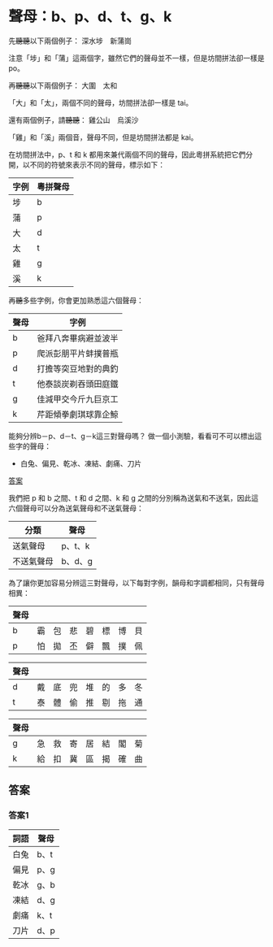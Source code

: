# 聲母：b、p、d、t、g、k

先~~聽聽~~以下兩個例子：
深水埗　新蒲崗

注意「埗」和「蒲」這兩個字，雖然它們的聲母並不一樣，但是坊間拼法卻一樣是 po。

再~~聽聽~~以下兩個例子：
大圍　太和

「大」和「太」，兩個不同的聲母，坊間拼法卻一樣是 tai。

還有兩個例子，請~~聽聽~~：
雞公山　烏溪沙

「雞」和「溪」兩個音，聲母不同，但是坊間拼法都是 kai。

在坊間拼法中，p、t 和 k 都用來兼代兩個不同的聲母，因此粵拼系統把它們分開，以不同的符號來表示不同的聲母，標示如下：

| 字例 | 粵拼聲母 |
|------|----------|
| 埗   | b        |
| 蒲   | p        |
| 大   | d        |
| 太   | t        |
| 雞   | g        |
| 溪   | k        |

再~~聽~~多些字例，你會更加熟悉這六個聲母：

| 聲母 | 字例                 |
|------|----------------------|
| b    | 爸拜八奔畢病避並波半 |
| p    | 爬派彭朋平片蚌撲普瓶 |
| d    | 打擔等突豆地對的典釣 |
| t    | 他泰談炭剃吞頭田庭鐵 |
| g    | 佳減甲交今斤九巨京工 |
| k    | 芹距傾拳劇琪球靠企鯨 |

能夠分辨b－p、d－t、g－k這三對聲母嗎？
做一個小測驗，看看可不可以標出這些字的聲母：

- 白兔、偏見、乾冰、凍結、劇痛、刀片

[答案](#答案1)

我們把 p 和 b 之間、t 和 d 之間、k 和 g 之間的分別稱為送氣和不送氣，因此這六個聲母可以分為送氣聲母和不送氣聲母：

| 分類       | 聲母    |
|------------|---------|
| 送氣聲母   | p、t、k |
| 不送氣聲母 | b、d、g |

為了讓你更加容易分辨這三對聲母，以下每對字例，韻母和字調都相同，只有聲母相異：

| 聲母 |    |    |    |    |    |    |    |
|------|----|----|----|----|----|----|----|
| b    | 霸 | 包 | 悲 | 碧 | 標 | 博 | 貝 |
| p    | 怕 | 拋 | 丕 | 僻 | 飄 | 撲 | 佩 |

| 聲母 |    |    |    |    |    |    |    |
|------|----|----|----|----|----|----|----|
| d    | 戴 | 底 | 兜 | 堆 | 的 | 多 | 冬 |
| t    | 泰 | 體 | 偷 | 推 | 剔 | 拖 | 通 |

| 聲母 |    |    |    |    |    |    |    |
|------|----|----|----|----|----|----|----|
| g    | 急 | 救 | 寄 | 居 | 結 | 閣 | 菊 |
| k    | 給 | 扣 | 冀 | 區 | 揭 | 確 | 曲 |

## 答案

### 答案1

| 詞語 | 聲母 |
|------|------|
| 白兔 | b、t |
| 偏見 | p、g |
| 乾冰 | g、b |
| 凍結 | d、g |
| 劇痛 | k、t |
| 刀片 | d、p |
